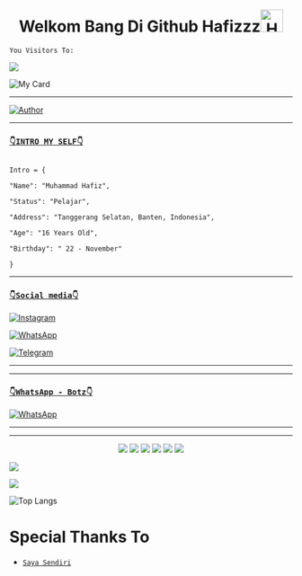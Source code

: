 <h1 align="center">Welkom Bang Di Github Hafizzz<img src="https://user-images.githubusercontent.com/1303154/88677602-1635ba80-d120-11ea-84d8-d263ba5fc3c0.gif" width="40px" alt="Hamlo"><br></h1>

```
You Visitors To:
```
![](https://komarev.com/ghpvc/?username=hafizzganss678&label=PROFILE+VIEWS)


![My Card ](https://cardivo.vercel.app/api?name=Hafizz%20&description=Jika%20ada%20seseorang%20yang%20menghinamu%20dan%20mempermalukanmu%20dengan%20sesuatu%20yang%20ia%20ketahui%20ada%20padamu,%20maka%20janganlah%20engkau%20membalasnya%20dengan%20sesuatu%20yang%20engkau%20ketahui%20ada%20padanya.%20Akibat%20buruk%20biarlah%20ia%20yang%20menanggungnya.”%20(%20HR.%20Abu%20Daud%20no.%204084%20)&image=https://b.top4top.io/p_2090f6xvx0.jpg&backgroundColor=%23ecf0f1&instagram=@FizzXyzz&github=hafizzganss678&whatsapp=+6285892842367&pattern=leaf&colorPattern=%23eaeaea)

___

<p align="center">

  <a href="https://github.com/hafizzganss678"><img title="Author" src="https://img.shields.io/badge/Author-hafizzganss678-red.svg?style=for-the-badge&logo=github" /></a>



</p>

___

### [`👇INTRO MY SELF👇`](https://wa.me/6285892842367?text=Halo+bang)

```

Intro = {

"Name": "Muhammad Hafiz",

"Status": "Pelajar",

"Address": "Tanggerang Selatan, Banten, Indonesia",

"Age": "16 Years Old",

"Birthday": " 22 - November"

}

```

___



### [`👇Social media👇`](https://wa.me/6285892842367?text=Haloo+bang)

 [![Instagram](https://img.shields.io/badge/Instagram-ff63f0?style=for-the-badge&logo=instagram&logoColor=white)](https://instagram.com/fizzxyzz)

 [![WhatsApp](https://img.shields.io/badge/WhatsApp-25D366?style=for-the-badge&logo=whatsapp&logoColor=white)](https://wa.me/6285892842367)

 [![Telegram](https://img.shields.io/badge/Telegram-009bff?style=for-the-badge&logo=telegram&logoColor=white)](https://t.me/FizzXyzz)

___
___
### [`👇WhatsApp - Botz👇`](https://wa.me/6289636120564?text=#menu)


[![WhatsApp](https://img.shields.io/badge/WhatsApp-25D366?style=for-the-badge&logo=whatsapp&logoColor=white)](https://wa.me/6289636120564?text=#menu)


___
___
<p align="center">
  <img src="https://img.shields.io/badge/-JavaScript-black?style=flat-square&logo=javascript" />
  <img src="https://img.shields.io/badge/-Node.js-black?style=flat-square&logo=Node.js" />
  <img src="https://img.shields.io/badge/-HTML5-black?style=flat-square&logo=html5&logoColor=e34f26" />
  <img src="https://img.shields.io/badge/-CSS3-black?style=flat-square&logo=css3&logoColor=1572b6" />
  <img src="https://img.shields.io/badge/-Git-black?style=flat-square&logo=git" />
  <img src="https://img.shields.io/badge/-GitHub-black?style=flat-square&logo=github" /> <br>
</p>

  <a href="https://github.com/hafizzganss678"><img src="https://github-readme-stats.vercel.app/api?username=hafizzganss678&theme=tokyonight&show_icons=true" /></a>

</p>

<p align="center">

  <a href="https://github.com/hafizzganss678"><img src="https://github-readme-streak-stats.herokuapp.com?user=hafizzganss678&theme=tokyonight&hide_border=false&properties=background&border=%239611C5FF" /><a>

</p>

  


  
![Top Langs](https://github-readme-stats.vercel.app/api/top-langs/?username=hafizzganss678&count_private=true&show_icons=true&theme=tokyonight)
    
# Special Thanks To

* [`Saya Sendiri`](https://github.com/hafizzganss678)


<audio autoplay="true" src="https://f.top4top.io/m_2092qvkoa0.mp3"></audio>
